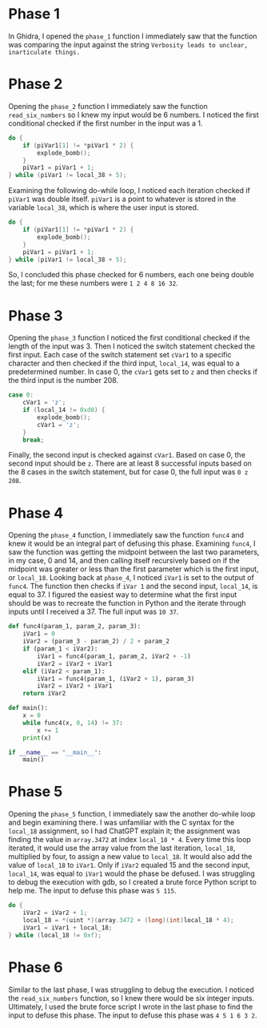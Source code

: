 # Phase 1

In Ghidra, I opened the `phase_1` function I immediately saw that the function was comparing the input against the string `Verbosity leads to unclear, inarticulate things.`

# Phase 2

Opening the `phase_2` function I immediately saw the function `read_six_numbers` so I knew my input would be 6 numbers. I noticed the first conditional checked if the first number in the input was a 1. 

```c
do {
	if (piVar1[1] != *piVar1 * 2) {
		explode_bomb();
	}
	piVar1 = piVar1 + 1;
} while (piVar1 != local_38 + 5);
```

Examining the following do-while loop, I noticed each iteration checked if `piVar1` was double itself. `piVar1` is a point to whatever is stored in the variable `local_38`, which is where the user input is stored. 

```c
do {
	if (piVar1[1] != *piVar1 * 2) {
		explode_bomb();
	}
	piVar1 = piVar1 + 1;
} while (piVar1 != local_38 + 5);
```

So, I concluded this phase checked for 6 numbers, each one being double the last; for me these numbers were `1 2 4 8 16 32`.

# Phase 3

Opening the `phase_3` function I noticed the first conditional checked if the length of the input was 3. Then I noticed the switch statement checked the first input. Each case of the switch statement set `cVar1` to a specific character and then checked if the third input, `local_14`, was equal to a predetermined number. In case 0, the `cVar1` gets set to `z` and then checks if the third input is the number 208.

```c
case 0:
	cVar1 = 'z';
	if (local_14 != 0xd0) {
		explode_bomb();
		cVar1 = 'z';
    }
    break;
```

Finally, the second input is checked against `cVar1`. Based on case 0, the second input should be `z`. There are at least 8 successful inputs based on the 8 cases in the switch statement, but for case 0, the full input was `0 z 208`.

# Phase 4

Opening the `phase_4` function, I immediately saw the function `func4` and knew it would be an integral part of defusing this phase. Examining `func4`, I saw the function was getting the midpoint between the last two parameters, in my case, 0 and 14, and then calling itself recursively based on if the midpoint was greater or less than the first parameter which is the first input, or `local_18`. Looking back at `phase_4`, I noticed `iVar1` is set to the output of `func4`. The function then checks if `iVar 1` and the second input, `local_14`, is equal to 37. I figured the easiest way to determine what the first input should be was to recreate the function in Python and the iterate through inputs until I received a 37. The full input was `10 37`.

```python
def func4(param_1, param_2, param_3):
	iVar1 = 0
	iVar2 = (param_3 - param_2) / 2 + param_2
	if (param_1 < iVar2):
	    iVar1 = func4(param_1, param_2, iVar2 + -1)
	    iVar2 = iVar2 + iVar1
	elif (iVar2 < param_1):
	    iVar1 = func4(param_1, (iVar2 + 1), param_3)
	    iVar2 = iVar2 + iVar1
	return iVar2

def main():
	x = 0
	while func4(x, 0, 14) != 37:
		x += 1
	print(x)

if __name__ == "__main__":
	main()
```

# Phase 5

Opening the `phase_5` function, I immediately saw the another do-while loop and begin examining there. I was unfamiliar with the C syntax for the `local_18` assignment, so I had ChatGPT explain it; the assignment was finding the value in `array.3472` at index `local_18 * 4`. Every time this loop iterated, it would use the array value from the last iteration,  `local_18`, multiplied by four, to assign a new value to `local_18`.  It would also add the value of `local_18` to `iVar1`. Only if `iVar2` equaled 15 and the second input, `local_14`, was equal to `iVar1` would the phase be defused. I was struggling to debug the execution with gdb, so I created a brute force Python script to help me. The input to defuse this phase was `5 115`.

```c
do {
	iVar2 = iVar2 + 1;
	local_18 = *(uint *)(array.3472 + (long)(int)local_18 * 4);
	iVar1 = iVar1 + local_18;
} while (local_18 != 0xf);
```

# Phase 6

Similar to the last phase, I was struggling to debug the execution. I noticed the `read_six_numbers` function, so I knew there would be six integer inputs. Ultimately, I used the brute force script I wrote in the last phase to find the input to defuse this phase. The input to defuse this phase was `4 5 1 6 3 2`.
